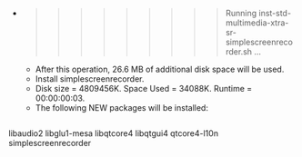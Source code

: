 * >>>>>>>>> Running inst-std-multimedia-xtra-sr-simplescreenrecorder.sh ...
  * After this operation, 26.6 MB of additional disk space will be used.
  * Install simplescreenrecorder.
  * Disk size = 4809456K. Space Used = 34088K. Runtime = 00:00:00:03.
  * The following NEW packages will be installed:
  ```bash
libaudio2 libglu1-mesa libqtcore4 libqtgui4 qtcore4-l10n
simplescreenrecorder
  ```
